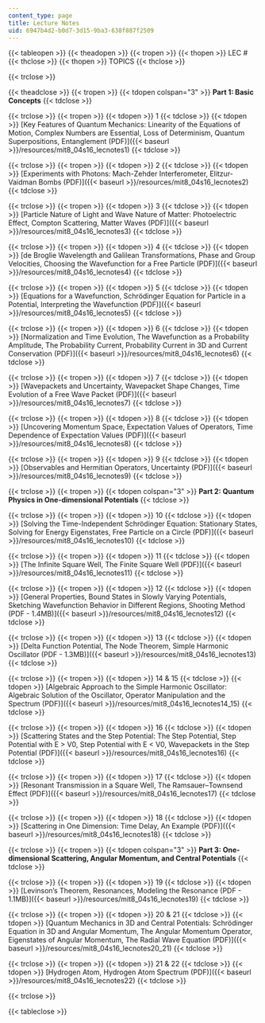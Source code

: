 ```yaml
---
content_type: page
title: Lecture Notes
uid: 6947b4d2-b0d7-3d15-9ba3-638f887f2509
---
```


{{< tableopen >}}
{{< theadopen >}}
{{< tropen >}}
{{< thopen >}}
LEC #
{{< thclose >}}
{{< thopen >}}
TOPICS
{{< thclose >}}

{{< trclose >}}

{{< theadclose >}}
{{< tropen >}}
{{< tdopen colspan="3" >}}
**Part 1: Basic Concepts**
{{< tdclose >}}

{{< trclose >}}
{{< tropen >}}
{{< tdopen >}}
1
{{< tdclose >}}
{{< tdopen >}}
[Key Features of Quantum Mechanics: Linearity of the Equations of Motion, Complex Numbers are Essential, Loss of Determinism, Quantum Superpositions, Entanglement (PDF)]({{< baseurl >}}/resources/mit8_04s16_lecnotes1)
{{< tdclose >}}

{{< trclose >}}
{{< tropen >}}
{{< tdopen >}}
2
{{< tdclose >}}
{{< tdopen >}}
[Experiments with Photons: Mach-Zehder Interferometer, Elitzur-Vaidman Bombs (PDF)]({{< baseurl >}}/resources/mit8_04s16_lecnotes2)
{{< tdclose >}}

{{< trclose >}}
{{< tropen >}}
{{< tdopen >}}
3
{{< tdclose >}}
{{< tdopen >}}
[Particle Nature of Light and Wave Nature of Matter: Photoelectric Effect, Compton Scattering, Matter Waves (PDF)]({{< baseurl >}}/resources/mit8_04s16_lecnotes3)
{{< tdclose >}}

{{< trclose >}}
{{< tropen >}}
{{< tdopen >}}
4
{{< tdclose >}}
{{< tdopen >}}
[de Broglie Wavelength and Galilean Transformations, Phase and Group Velocities, Choosing the Wavefunction for a Free Particle (PDF)]({{< baseurl >}}/resources/mit8_04s16_lecnotes4)
{{< tdclose >}}

{{< trclose >}}
{{< tropen >}}
{{< tdopen >}}
5
{{< tdclose >}}
{{< tdopen >}}
[Equations for a Wavefunction, Schrödinger Equation for Particle in a Potential, Interpreting the Wavefunction (PDF)]({{< baseurl >}}/resources/mit8_04s16_lecnotes5)
{{< tdclose >}}

{{< trclose >}}
{{< tropen >}}
{{< tdopen >}}
6
{{< tdclose >}}
{{< tdopen >}}
[Normalization and Time Evolution, The Wavefunction as a Probability Amplitude, The Probability Current, Probability Current in 3D and Current Conservation (PDF)]({{< baseurl >}}/resources/mit8_04s16_lecnotes6)
{{< tdclose >}}

{{< trclose >}}
{{< tropen >}}
{{< tdopen >}}
7
{{< tdclose >}}
{{< tdopen >}}
[Wavepackets and Uncertainty, Wavepacket Shape Changes, Time Evolution of a Free Wave Packet (PDF)]({{< baseurl >}}/resources/mit8_04s16_lecnotes7)
{{< tdclose >}}

{{< trclose >}}
{{< tropen >}}
{{< tdopen >}}
8
{{< tdclose >}}
{{< tdopen >}}
[Uncovering Momentum Space, Expectation Values of Operators, Time Dependence of Expectation Values (PDF)]({{< baseurl >}}/resources/mit8_04s16_lecnotes8)
{{< tdclose >}}

{{< trclose >}}
{{< tropen >}}
{{< tdopen >}}
9
{{< tdclose >}}
{{< tdopen >}}
[Observables and Hermitian Operators, Uncertainty (PDF)]({{< baseurl >}}/resources/mit8_04s16_lecnotes9)
{{< tdclose >}}

{{< trclose >}}
{{< tropen >}}
{{< tdopen colspan="3" >}}
**Part 2: Quantum Physics in One-dimensional Potentials**
{{< tdclose >}}

{{< trclose >}}
{{< tropen >}}
{{< tdopen >}}
10
{{< tdclose >}}
{{< tdopen >}}
[Solving the Time-Independent Schrödinger Equation: Stationary States, Solving for Energy Eigenstates, Free Particle on a Circle (PDF)]({{< baseurl >}}/resources/mit8_04s16_lecnotes10)
{{< tdclose >}}

{{< trclose >}}
{{< tropen >}}
{{< tdopen >}}
11
{{< tdclose >}}
{{< tdopen >}}
[The Infinite Square Well, The Finite Square Well (PDF)]({{< baseurl >}}/resources/mit8_04s16_lecnotes11)
{{< tdclose >}}

{{< trclose >}}
{{< tropen >}}
{{< tdopen >}}
12
{{< tdclose >}}
{{< tdopen >}}
[General Properties, Bound States in Slowly Varying Potentials, Sketching Wavefunction Behavior in Different Regions, Shooting Method (PDF - 1.4MB)]({{< baseurl >}}/resources/mit8_04s16_lecnotes12)
{{< tdclose >}}

{{< trclose >}}
{{< tropen >}}
{{< tdopen >}}
13
{{< tdclose >}}
{{< tdopen >}}
[Delta Function Potential, The Node Theorem, Simple Harmonic Oscillator (PDF - 1.3MB)]({{< baseurl >}}/resources/mit8_04s16_lecnotes13)
{{< tdclose >}}

{{< trclose >}}
{{< tropen >}}
{{< tdopen >}}
14 & 15
{{< tdclose >}}
{{< tdopen >}}
[Algebraic Approach to the Simple Harmonic Oscillator: Algebraic Solution of the Oscillator, Operator Manipulation and the Spectrum (PDF)]({{< baseurl >}}/resources/mit8_04s16_lecnotes14_15)
{{< tdclose >}}

{{< trclose >}}
{{< tropen >}}
{{< tdopen >}}
16
{{< tdclose >}}
{{< tdopen >}}
[Scattering States and the Step Potential: The Step Potential, Step Potential with E > V0, Step Potential with E < V0, Wavepackets in the Step Potential (PDF)]({{< baseurl >}}/resources/mit8_04s16_lecnotes16)
{{< tdclose >}}

{{< trclose >}}
{{< tropen >}}
{{< tdopen >}}
17
{{< tdclose >}}
{{< tdopen >}}
[Resonant Transmission in a Square Well, The Ramsauer–Townsend Effect (PDF)]({{< baseurl >}}/resources/mit8_04s16_lecnotes17)
{{< tdclose >}}

{{< trclose >}}
{{< tropen >}}
{{< tdopen >}}
18
{{< tdclose >}}
{{< tdopen >}}
[Scattering in One Dimension: Time Delay, An Example (PDF)]({{< baseurl >}}/resources/mit8_04s16_lecnotes18)
{{< tdclose >}}

{{< trclose >}}
{{< tropen >}}
{{< tdopen colspan="3" >}}
**Part 3: One-dimensional Scattering, Angular Momentum, and Central Potentials**
{{< tdclose >}}

{{< trclose >}}
{{< tropen >}}
{{< tdopen >}}
19
{{< tdclose >}}
{{< tdopen >}}
[Levinson’s Theorem, Resonances, Modeling the Resonance (PDF - 1.1MB)]({{< baseurl >}}/resources/mit8_04s16_lecnotes19)
{{< tdclose >}}

{{< trclose >}}
{{< tropen >}}
{{< tdopen >}}
20 & 21
{{< tdclose >}}
{{< tdopen >}}
[Quantum Mechanics in 3D and Central Potentials: Schrödinger Equation in 3D and Angular Momentum, The Angular Momentum Operator, Eigenstates of Angular Momentum, The Radial Wave Equation (PDF)]({{< baseurl >}}/resources/mit8_04s16_lecnotes20_21)
{{< tdclose >}}

{{< trclose >}}
{{< tropen >}}
{{< tdopen >}}
21 & 22
{{< tdclose >}}
{{< tdopen >}}
[Hydrogen Atom, Hydrogen Atom Spectrum (PDF)]({{< baseurl >}}/resources/mit8_04s16_lecnotes22)
{{< tdclose >}}

{{< trclose >}}

{{< tableclose >}}